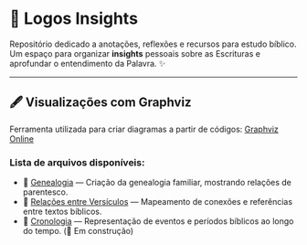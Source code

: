 # 📖 Logos Insights  
Repositório dedicado a anotações, reflexões e recursos para estudo bíblico.  
Um espaço para organizar **insights** pessoais sobre as Escrituras e aprofundar o entendimento da Palavra. ✨  

---

## 🖋️ Visualizações com Graphviz  
Ferramenta utilizada para criar diagramas a partir de códigos: [Graphviz Online](https://dreampuf.github.io/GraphvizOnline/)  

### Lista de arquivos disponíveis:
- 🧬 [Genealogia](./genealogia.dot) — Criação da genealogia familiar, mostrando relações de parentesco.  
- 🔗 [Relações entre Versículos](./relacoes_versiculos.dot) — Mapeamento de conexões e referências entre textos bíblicos.  
- 📜 [Cronologia](./cronologia.dot) — Representação de eventos e períodos bíblicos ao longo do tempo. (🚧 Em construção)
